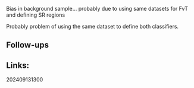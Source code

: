 
Bias in background sample... probably due to using same datasets for FvT and defining SR regions

Probably problem of using the same dataset to define both classifiers.


## Follow-ups


## Links: 



202409131300
